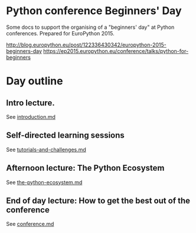 # Python conference Beginners' Day

Some docs to support the organising of a "beginners' day" at Python conferences.  Prepared for EuroPython 2015.

http://blog.europython.eu/post/122336430342/europython-2015-beginners-day
https://ep2015.europython.eu/conference/talks/python-for-beginners


# Day outline

## Intro lecture.

See [introduction.md](introduction.md)

## Self-directed learning sessions

See [tutorials-and-challenges.md](tutorials-and-challenges.md)

## Afternoon lecture: The Python Ecosystem

See [the-python-ecosystem.md](the-python-ecosystem.md)

##  End of day lecture:  How to get the best out of the conference

See [conference.md](conference.md)
